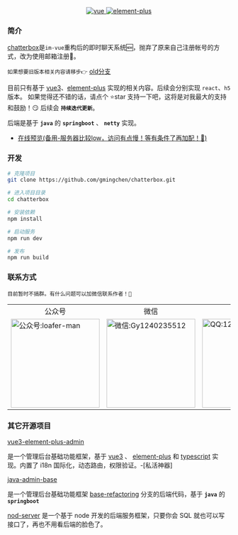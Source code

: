 <p align="center">
  <a href="https://github.com/vuejs/vue-next">
    <img src="https://img.shields.io/badge/vue-3.0-brightgreen.svg" alt="vue">
  </a>
  <a href="https://github.com/element-plus/element-plus">
    <img src="https://img.shields.io/badge/element--plus-2.x-brightgreen.svg" alt="element-plus">
  </a>
</p>

### 简介 

[chatterbox](https://github.com/gmingchen/chatterbox)是`im-vue`重构后的即时聊天系统🆕，抛弃了原来自己注册帐号的方式，改为使用邮箱注册📮。

`如果想要旧版本相关内容请移步👉` [old分支](https://github.com/gmingchen/chatterbox/tree/old)

目前只有基于 [vue3](https://github.com/vuejs/vue-next)、[element-plus](https://github.com/element-plus/element-plus) 实现的相关内容。后续会分别实现 `react`、`h5`版本。
如果觉得还不错的话，请点个 ⭐star 支持一下吧，这将是对我最大的支持和鼓励！😏
后续会 __`持续迭代更新`__。

后端是基于 __`java`__ 的 __`springboot`__ 、 __`netty`__  实现。<br>

- [在线预览(备用-服务器比较low，访问有点慢！等有条件了再加配！😬)](https://chatterbox.gumingchen.icu)

### 开发

```bash
# 克隆项目
git clone https://github.com/gmingchen/chatterbox.git

# 进入项目目录
cd chatterbox

# 安装依赖
npm install

# 启动服务
npm run dev

# 发布
npm run build
```

### 联系方式
`目前暂时不搞群。有什么问题可以加微信联系作者！🥰`
<table>
  <tr align="center">
    <td>公众号</td>
    <td>微信</td>
    <td>QQ</td>
  </tr>
  <tr>
    <td>
      <img src="https://admin.gumingchen.icu/file/static/official-account-qr-code.jpg" width="200px" title="公众号" alt="公众号:loafer-man" />
    </td>
    <td>
      <img src="https://chatterbox.gumingchen.icu/resource/static/wechat-qr-code.png" width="200px" title="微信" alt="微信:Gy1240235512" />
    </td>
    <td>
      <img src="https://admin.gumingchen.icu/file/static/qq-qr-code.jpg" width="200px" title="QQ" alt="QQ:1240235512" />
    </td>
  </tr>
</table>

### 其它开源项目

[vue3-element-plus-admin](https://github.com/gmingchen/vue3-element-plus-admin)

是一个管理后台基础功能框架，基于 [vue3](https://github.com/vuejs/vue-next) 、 [element-plus](https://github.com/element-plus/element-plus) 和 [typescript](https://github.com/microsoft/TypeScript) 实现。内置了 i18n 国际化，动态路由，权限验证。-[私活神器]

[java-admin-base](https://github.com/gmingchen/java-admin-base)

是一个管理后台基础功能框架 [base-refactoring](https://github.com/gmingchen/vue3-element-plus-admin/tree/base-refactoring) 分支的后端代码，基于 __`java`__ 的 __`springboot`__

[nod-server](https://github.com/gmingchen/node-server)
是一个基于 node 开发的后端服务框架，只要你会 SQL 就也可以写接口了，再也不用看后端的脸色了。
